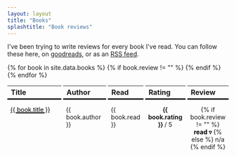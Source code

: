 ```yaml
---
layout: layout
title: "Books"
splashtitle: "Book reviews"
---
```


I've been trying to write reviews for every book I've read. 
You can follow these here, on [goodreads](https://www.goodreads.com/user/show/27136484-monica), or as an
[RSS feed](https://www.goodreads.com/review/list_rss/27136484?shelf=read).

<style>
table {
  display: grid;
  border-collapse: collapse;
  grid-template-columns: 2.5fr 2fr 1fr 0.7fr 0.7fr;
  gap: 4px;
  max-width: 100%;
  overflow: scroll;
}
thead,
tbody,
tr {
  display: contents;
}

th,
td {
  font-size: 14px;
}
td.small {
  font-size: 14px;
}
td.center {
  text-align: center;
}
th {
  border-bottom: 3px solid black;
  text-align: left;
  font-size: 16px;
}
td {
  padding-top: 10px;
  padding-bottom: 10px;
}
td a:link, td a:visited {
  color: black;
  text-decoration-color: var(--red);
  text-decoration-thickness: .125em;
}
tr.full {
  display: none;
}
tr.full.show {
  display: contents;
}
tr.full td {
  grid-column: 1 / -1;
  padding: 20px 40px;
  border-left: 3px solid #ddd;
  font-size: 16px;
  line-height: 1.5;
}
button {
  background: transparent;
  font-family: inherit;
  font-size: 14px;
  margin: 0;
  padding: 0;
  border: none;
  cursor: pointer;
  font-weight: bold;
  border-bottom: 2px solid var(--red);
}
tr.full td button {
  margin-right: 24px;
}
@media screen and (max-width:600px) {
  table {
    grid-template-columns: 1fr 1fr 0.5fr 0.7fr 0.7fr;
  }
  tr.full td {
    max-width: 80%;
    padding: 16px;
  }
}

</style>
<script>
  function toggleReview(el) {
    const tr = el.parentElement.parentElement;
    const nextTr = tr.nextElementSibling;
    nextTr.classList.toggle('show');
  }
  function hideReview(el) {
    const tr = el.parentElement.parentElement;
    tr.classList.remove('show');
  }
  function copyReview(el) {
    const tr = el.parentElement.parentElement;
    const copyText = tr.querySelector('div').textContent;
    navigator.clipboard.writeText(copyText);
  }
</script>
<table>
  <thead>
    <tr>
      <th>Title</th>
      <th>Author</th>
      <th>Read</th>
      <th>Rating</th>
      <th>Review</th>
    </tr>
  </thead>
  <tbody>
    {% for book in site.data.books %}
    <tr>
      <td><a href="https://www.goodreads.com/book/show/{{ book.gr_id }}" target="_blank">
      {{ book.title }} </a>
      </td>
      <td>{{ book.author }}</td>
      <td class="small">{{ book.read }}</td>
      <td class="center stars"><b>{{ book.rating }}</b> / 5
      <!-- {%- assign n = book.rating -%}
      {% for i in (1..n) %}★{% endfor %}{% for i in (n..4) %}☆{% endfor %} -->
      </td>
      <td class="center read">
        {% if book.review != "" %}
          <button onclick="toggleReview(this)">read ▿</button>
        {% else %}
          n/a
        {% endif %}
      </td>
    </tr>
    {% if book.review != "" %}
      <tr class="full">
        <td><div>{{ book.review }}</div>
        <br>
        <button onclick="hideReview(this)">close ⌃</button>
        <button onclick="copyReview(this)">copy to clipboard</button>
        </td>
      </tr>
    {% endif %}
    {% endfor %}
  </tbody>
</table>